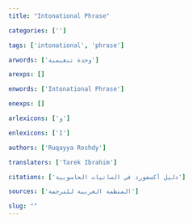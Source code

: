 ```yaml
---
title: "Intonational Phrase"

categories: ['']

tags: ['intonational', 'phrase']

arwords: ['وحدة تنغيمية']

arexps: []

enwords: ['Intonational Phrase']

enexps: []

arlexicons: ['و']

enlexicons: ['I']

authors: ['Ruqayya Roshdy']

translators: ['Tarek Ibrahim']

citations: ['دليل أكسفورد في السانيات الحاسوبية']

sources: ['المنظمة العربية للترجمة']

slug: ""
---
```

